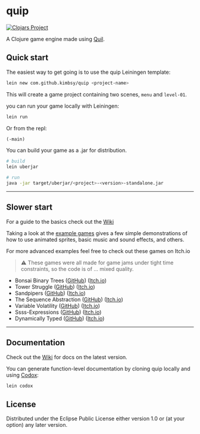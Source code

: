 # quip

[![Clojars Project](https://img.shields.io/clojars/v/quip.svg)](https://clojars.org/quip)

A Clojure game engine made using [Quil](http://quil.info/).

## Quick start

The easiest way to get going is to use the quip Leiningen template:

``` bash
lein new com.github.kimbsy/quip <project-name>
```

This will create a game project containing two scenes, `menu` and `level-01`.

you can run your game locally with Leiningen:

``` bash
lein run
```

Or from the repl:

``` Clojure
(-main)
```

You can build your game as a .jar for distribution.

``` bash
# build
lein uberjar

# run
java -jar target/uberjar/<project>-<version>-standalone.jar
```

----

## Slower start

For a guide to the basics check out the [Wiki](https://github.com/Kimbsy/quip/wiki)

Taking a look at the [example games](example_games) gives a few simple demonstrations of how to use animated sprites, basic music and sound effects, and others.

For more advanced examples feel free to check out these games on Itch.io

> :warning: These games were all made for game jams under tight time constraints, so the code is of ... mixed quality.

- Bonsai Binary Trees ([GitHub](https://github.com/Kimbsy/bonsai)) ([Itch.io](https://kimbsy.itch.io/bonsai))
- Tower Struggle ([GitHub](https://github.com/jonathan-rose/tower-struggle)) ([Itch.io](https://kimbsy.itch.io/tower-struggle))
- Sandpipers ([GitHub](https://github.com/jonathan-rose/sandpipers)) ([Itch.io](https://grinky.itch.io/sandpipers))
- The Sequence Abstraction ([GitHub](https://github.com/Kimbsy/sequence-abstraction)) ([Itch.io](https://kimbsy.itch.io/the-sequence-abstraction))
- Variable Volatility ([GitHub](https://github.com/Kimbsy/variable-volatility)) ([Itch.io](https://kimbsy.itch.io/variable-volatility))
- Ssss-Expressions ([GitHub](https://github.com/Kimbsy/ssss-expressions)) ([Itch.io](https://kimbsy.itch.io/ssss-expressions))
- Dynamically Typed ([GitHub](https://github.com/Kimbsy/dynamically-typed)) ([Itch.io](https://kimbsy.itch.io/dynamically-typed))

----

## Documentation

Check out the [Wiki](https://github.com/Kimbsy/quip/wiki) for docs on the latest version.

You can generate function-level documentation by cloning quip locally and using [Codox](https://github.com/weavejester/codox):

``` bash
lein codox
```

## License

Distributed under the Eclipse Public License either version 1.0 or (at your option) any later version.
